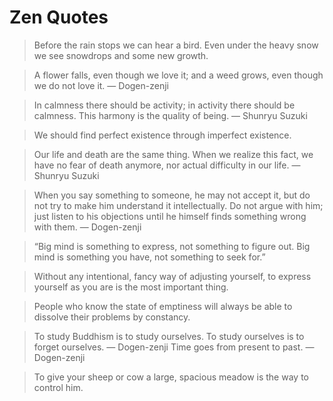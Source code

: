 # Zen Quotes

> Before the rain stops we can hear a bird. Even under the heavy snow we see snowdrops and some new growth.

> A flower falls, even though we love it; and a weed grows, even though we do not love it.
— Dogen-zenji

> In calmness there should be activity; in activity there should be calmness. This harmony is the quality of being.
— Shunryu Suzuki

> We should find perfect existence through imperfect existence.

> Our life and death are the same thing. When we realize this fact, we have no fear of death anymore, nor actual difficulty in our life.
— Shunryu Suzuki

> When you say something to someone, he may not accept it, but do not try to make him understand it intellectually. Do not argue with him; just listen to his objections until he himself finds something wrong with them.
— Dogen-zenji

> “Big mind is something to express, not something to figure out. Big mind is something you have, not something to seek for.”

> Without any intentional, fancy way of adjusting yourself, to express yourself as you are is the most important thing.

> People who know the state of emptiness will always be able to dissolve their problems by constancy.

> To study Buddhism is to study ourselves. To study ourselves is to forget ourselves.
— Dogen-zenji
> Time goes from present to past.
— Dogen-zenji

> To give your sheep or cow a large, spacious meadow is the way to control him.
